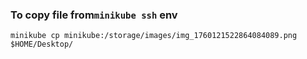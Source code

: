 ### To copy file from`minikube ssh` env

```shell
minikube cp minikube:/storage/images/img_1760121522864084089.png $HOME/Desktop/
```